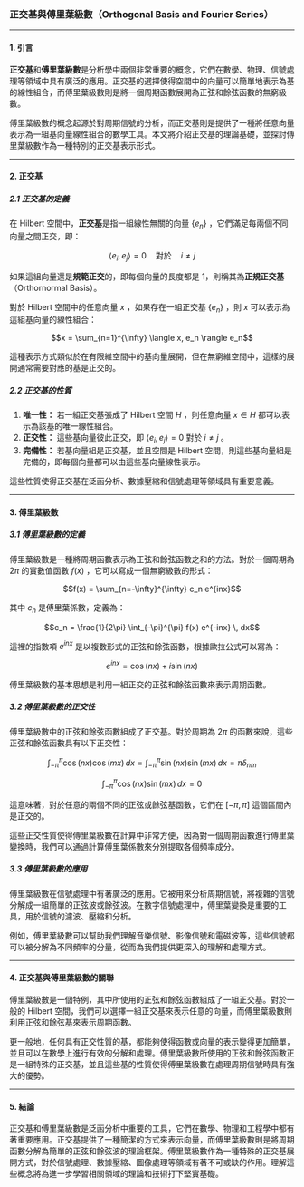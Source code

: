 ### 正交基與傅里葉級數（Orthogonal Basis and Fourier Series）

---

#### 1. 引言

**正交基**和**傅里葉級數**是分析學中兩個非常重要的概念，它們在數學、物理、信號處理等領域中具有廣泛的應用。正交基的選擇使得空間中的向量可以簡單地表示為基的線性組合，而傅里葉級數則是將一個周期函數展開為正弦和餘弦函數的無窮級數。

傅里葉級數的概念起源於對周期信號的分析，而正交基則是提供了一種將任意向量表示為一組基向量線性組合的數學工具。本文將介紹正交基的理論基礎，並探討傅里葉級數作為一種特別的正交基表示形式。

---

#### 2. 正交基

##### 2.1 正交基的定義

在 Hilbert 空間中，**正交基**是指一組線性無關的向量  $`\{e_n\}`$ ，它們滿足每兩個不同向量之間正交，即：

```math
\langle e_i, e_j \rangle = 0 \quad \text{對於} \quad i \neq j
```

如果這組向量還是**規範正交**的，即每個向量的長度都是 1，則稱其為**正規正交基**（Orthornormal Basis）。

對於 Hilbert 空間中的任意向量  $`x`$ ，如果存在一組正交基  $`\{e_n\}`$ ，則  $`x`$  可以表示為這組基向量的線性組合：

```math
x = \sum_{n=1}^{\infty} \langle x, e_n \rangle e_n
```

這種表示方式類似於在有限維空間中的基向量展開，但在無窮維空間中，這樣的展開通常需要對應的基是正交的。

##### 2.2 正交基的性質

1. **唯一性：** 若一組正交基張成了 Hilbert 空間  $`H`$ ，則任意向量  $`x \in H`$  都可以表示為該基的唯一線性組合。
2. **正交性：** 這些基向量彼此正交，即  $`\langle e_i, e_j \rangle = 0`$  對於  $`i \neq j`$ 。
3. **完備性：** 若基向量組是正交基，並且空間是 Hilbert 空間，則這些基向量組是完備的，即每個向量都可以由這些基向量線性表示。

這些性質使得正交基在泛函分析、數據壓縮和信號處理等領域具有重要意義。

---

#### 3. 傅里葉級數

##### 3.1 傅里葉級數的定義

傅里葉級數是一種將周期函數表示為正弦和餘弦函數之和的方法。對於一個周期為  $`2\pi`$  的實數值函數  $`f(x)`$ ，它可以寫成一個無窮級數的形式：

```math
f(x) = \sum_{n=-\infty}^{\infty} c_n e^{inx}
```

其中  $`c_n`$  是傅里葉係數，定義為：

```math
c_n = \frac{1}{2\pi} \int_{-\pi}^{\pi} f(x) e^{-inx} \, dx
```

這裡的指數項  $`e^{inx}`$  是以複數形式的正弦和餘弦函數，根據歐拉公式可以寫為：

```math
e^{inx} = \cos(nx) + i \sin(nx)
```

傅里葉級數的基本思想是利用一組正交的正弦和餘弦函數來表示周期函數。

##### 3.2 傅里葉級數的正交性

傅里葉級數中的正弦和餘弦函數組成了正交基。對於周期為  $`2\pi`$  的函數來說，這些正弦和餘弦函數具有以下正交性：

```math
\int_{-\pi}^{\pi} \cos(nx) \cos(mx) \, dx = \int_{-\pi}^{\pi} \sin(nx) \sin(mx) \, dx = \pi \delta_{nm}
```


```math
\int_{-\pi}^{\pi} \cos(nx) \sin(mx) \, dx = 0
```

這意味著，對於任意的兩個不同的正弦或餘弦基函數，它們在  $`[-\pi, \pi]`$  這個區間內是正交的。

這些正交性質使得傅里葉級數在計算中非常方便，因為對一個周期函數進行傅里葉變換時，我們可以通過計算傅里葉係數來分別提取各個頻率成分。

##### 3.3 傅里葉級數的應用

傅里葉級數在信號處理中有著廣泛的應用。它被用來分析周期信號，將複雜的信號分解成一組簡單的正弦波或餘弦波。在數字信號處理中，傅里葉變換是重要的工具，用於信號的濾波、壓縮和分析。

例如，傅里葉級數可以幫助我們理解音樂信號、影像信號和電磁波等，這些信號都可以被分解為不同頻率的分量，從而為我們提供更深入的理解和處理方式。

---

#### 4. 正交基與傅里葉級數的關聯

傅里葉級數是一個特例，其中所使用的正弦和餘弦函數組成了一組正交基。對於一般的 Hilbert 空間，我們可以選擇一組正交基來表示任意的向量，而傅里葉級數則利用正弦和餘弦基來表示周期函數。

更一般地，任何具有正交性質的基，都能夠使得函數或向量的表示變得更加簡單，並且可以在數學上進行有效的分解和處理。傅里葉級數所使用的正弦和餘弦函數正是一組特殊的正交基，並且這些基的性質使得傅里葉級數在處理周期信號時具有強大的優勢。

---

#### 5. 結論

正交基和傅里葉級數是泛函分析中重要的工具，它們在數學、物理和工程學中都有著重要應用。正交基提供了一種簡潔的方式來表示向量，而傅里葉級數則是將周期函數分解為簡單的正弦和餘弦波的理論框架。傅里葉級數作為一種特殊的正交基展開方式，對於信號處理、數據壓縮、圖像處理等領域有著不可或缺的作用。理解這些概念將為進一步學習相關領域的理論和技術打下堅實基礎。